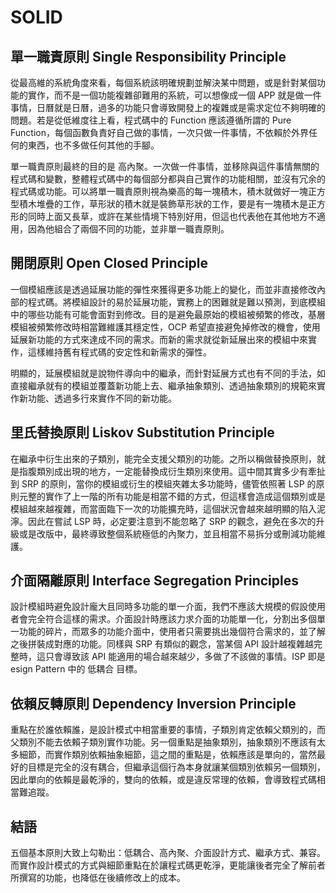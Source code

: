 # SOLID

## 單一職責原則 Single Responsibility Principle
從最高維的系統角度來看，每個系統該明確規劃並解決某中問題，或是針對某個功能的實作，而不是一個功能複雜卻難用的系統，可以想像成一個 APP 就是做一件事情，日曆就是日曆，過多的功能只會導致開發上的複雜或是需求定位不夠明確的問題。若是從低維度往上看，程式碼中的 Function 應該遵循所謂的 Pure Function，每個函數負責好自己做的事情，一次只做一件事情，不依賴於外界任何的東西，也不多做任何其他的手腳。

單一職責原則最終的目的是 高內聚。一次做一件事情，並移除與這件事情無關的程式碼和變數，整體程式碼中的每個部分都與自己實作的功能相關，並沒有冗余的程式碼或功能。可以將單一職責原則視為樂高的每一塊積木，積木就做好一塊正方型積木堆疊的工作，草形狀的積木就是裝飾草形狀的工作，要是有一塊積木是正方形的同時上面又長草，或許在某些情境下特別好用，但這也代表他在其他地方不適用，因為他組合了兩個不同的功能，並非單一職責原則。

## 開閉原則 Open Closed Principle
一個模組應該是透過延展功能的彈性來獲得更多功能上的變化，而並非直接修改內部的程式碼。將模組設計的易於延展功能，實務上的困難就是難以預測，到底模組中的哪些功能有可能會面對到修改。目的是避免最原始的模組被頻繁的修改，基層模組被頻繁修改時相當難維護其穩定性，OCP 希望直接避免掉修改的機會，使用延展新功能的方式來達成不同的需求。而新的需求就從新延展出來的模組中來實作，這樣維持舊有程式碼的安定性和新需求的彈性。

明顯的，延展模組就是說物件導向中的繼承，而針對延展方式也有不同的手法，如直接繼承就有的模組並覆蓋新功能上去、繼承抽象類別、透過抽象類別的規範來實作新功能、透過多行來實作不同的新功能。

## 里氏替換原則 Liskov Substitution Principle
在繼承中衍生出來的子類別，能完全支援父類別的功能。之所以稱做替換原則，就是指腹類別成出現的地方，一定能替換成衍生類別來使用。這中間其實多少有牽扯到 SRP 的原則，當你的模組或衍生的模組夾雜太多功能時，儘管依照著 LSP 的原則元整的實作了上一階的所有功能是相當不錯的方式，但這樣會造成這個類別或是模組越來越複雜，而當面臨下一次的功能擴充時，這個狀況會越來越明顯的陷入泥濘。因此在嘗試 LSP 時，必定要注意到不能忽略了 SRP 的觀念，避免在多次的升級或是改版中，最終導致整個系統極低的內聚力，並且相當不易拆分或刪減功能維護。

## 介面隔離原則 Interface Segregation Principles
設計模組時避免設計龐大且同時多功能的單一介面，我們不應該大規模的假設使用者會完全符合這樣的需求。介面設計時應該力求介面的功能單一化，分割出多個單一功能的碎片，而眾多的功能介面中，使用者只需要挑出幾個符合需求的，並了解之後拼裝成對應的功能。同樣與 SRP 有類似的觀念，當某個 API 設計越複雜越完整時，這只會導致該 API 能適用的場合越來越少，多做了不該做的事情。ISP 即是esign Pattern 中的 低耦合 目標。

## 依賴反轉原則 Dependency Inversion Principle
重點在於誰依賴誰，是設計模式中相當重要的事情，子類別肯定依賴父類別的，而父類別不能去依賴子類別實作功能。另一個重點是抽象類別，抽象類別不應該有太多細節，而實作類別依賴抽象細節，這之間的重點是，依賴應該是單向的，當然最好的目標是完全的沒有耦合，但繼承這個行為本身就讓某個類別依賴另一個類別，因此單向的依賴是最乾淨的，雙向的依賴，或是違反常理的依賴，會導致程式碼相當難追蹤。

## 結語
五個基本原則大致上勾勒出：低耦合、高內聚、介面設計方式、繼承方式、兼容。而實作設計模式的方式與細節重點在於讓程式碼更乾淨，更能讓後者完全了解前者所撰寫的功能，也降低在後續修改上的成本。